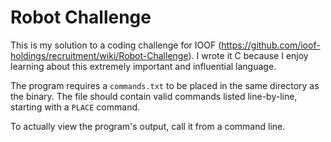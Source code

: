 # Robot Challenge
This is my solution to a coding challenge for IOOF (https://github.com/ioof-holdings/recruitment/wiki/Robot-Challenge). I wrote it C because I enjoy learning about this extremely important and influential language.

The program requires a `commands.txt` to be placed in the same directory as the binary. The file should contain valid commands listed line-by-line, starting with a `PLACE` command.

To actually view the program's output, call it from a command line.
